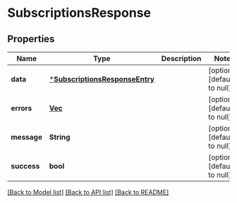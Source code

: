 # SubscriptionsResponse

## Properties

| Name        | Type                                                             | Description | Notes                        |
| ----------- | ---------------------------------------------------------------- | ----------- | ---------------------------- |
| **data**    | [***SubscriptionsResponseEntry**](SubscriptionsResponseEntry.md) |             | [optional] [default to null] |
| **errors**  | [**Vec<Error>**](Error.md)                                       |             | [optional] [default to null] |
| **message** | **String**                                                       |             | [optional] [default to null] |
| **success** | **bool**                                                         |             | [optional] [default to null] |

[[Back to Model list]](../README.md#documentation-for-models) [[Back to API list]](../README.md#documentation-for-api-endpoints) [[Back to README]](../README.md)
